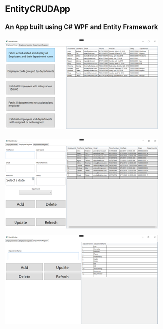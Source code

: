 # EntityCRUDApp
An App built using C# WPF and Entity Framework 
-----
![poster1](https://raw.githubusercontent.com/Bondesvick/EntityCRUDApp/master/crud1.png)
-----
![poster2](https://raw.githubusercontent.com/Bondesvick/EntityCRUDApp/master/crud2.png)
-----
![poster3](https://raw.githubusercontent.com/Bondesvick/EntityCRUDApp/master/crud3.png)
